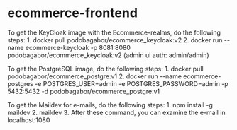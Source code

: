 # ecommerce-frontend
To get the KeyCloak image with the Ecommerce-realms, do the following steps:
    1. docker pull podobagabor/ecommerce_keycloak:v2
    2. docker run --name ecommerce-keycloak -p 8081:8080 podobagabor/ecommerce_keycloak:v2 (admin ui auth: admin/admin)

To get the PostgreSQL image, do the following steps:
    1. docker pull podobagabor/ecommerce_postgre:v1
    2. docker run --name ecommerce-postgres -e POSTGRES_USER=admin -e POSTGRES_PASSWORD=admin -p 5432:5432 -d podobagabor/ecommerce_postgre:v1
    
To get the Maildev for e-mails, do the following steps:
    1. npm install -g maildev
    2. maildev
    3. After these command, you can examine the e-mail in localhost:1080
        
